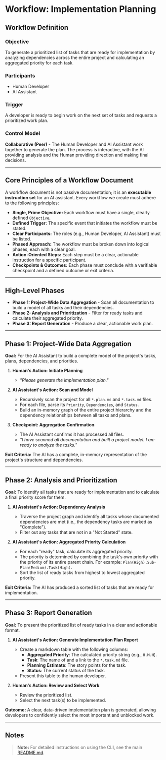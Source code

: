 # Workflow: Implementation Planning

## Workflow Definition

### Objective

To generate a prioritized list of tasks that are ready for implementation by analyzing dependencies across the entire project and calculating an aggregated priority for each task.

### Participants

- Human Developer
- AI Assistant

### Trigger

A developer is ready to begin work on the next set of tasks and requests a prioritized work plan.

### Control Model

**Collaborative (Peer)** - The Human Developer and AI Assistant work together to generate the plan. The process is interactive, with the AI providing analysis and the Human providing direction and making final decisions.

---

## Core Principles of a Workflow Document

A workflow document is not passive documentation; it is an **executable instruction set** for an AI assistant. Every workflow we create must adhere to the following principles:

- **Single, Prime Objective:** Each workflow must have a single, clearly defined `Objective`.
- **Defined Trigger:** The specific event that initiates the workflow must be stated.
- **Clear Participants:** The roles (e.g., Human Developer, AI Assistant) must be listed.
- **Phased Approach:** The workflow must be broken down into logical phases, each with a clear goal.
- **Action-Oriented Steps:** Each step must be a clear, actionable instruction for a specific participant.
- **Checkpoints & Outcomes:** Each phase must conclude with a verifiable checkpoint and a defined outcome or exit criteria.

---

## High-Level Phases

- **Phase 1: Project-Wide Data Aggregation** - Scan all documentation to build a model of all tasks and their dependencies.
- **Phase 2: Analysis and Prioritization** - Filter for ready tasks and calculate their aggregated priority.
- **Phase 3: Report Generation** - Produce a clear, actionable work plan.

---

## Phase 1: Project-Wide Data Aggregation

**Goal:** For the AI Assistant to build a complete model of the project's tasks, plans, dependencies, and priorities.

1.  **Human's Action: Initiate Planning**

    - _"Please generate the implementation plan."_

2.  **AI Assistant's Action: Scan and Model**

    - Recursively scan the project for all `*.plan.md` and `*.task.md` files.
    - For each file, parse its `Priority`, `Dependencies`, and `Status`.
    - Build an in-memory graph of the entire project hierarchy and the dependency relationships between all tasks and plans.

3.  **Checkpoint: Aggregation Confirmation**
    - The AI Assistant confirms it has processed all files.
    - _"I have scanned all documentation and built a project model. I am ready to analyze the tasks."_

**Exit Criteria:** The AI has a complete, in-memory representation of the project's structure and dependencies.

---

## Phase 2: Analysis and Prioritization

**Goal:** To identify all tasks that are ready for implementation and to calculate a final priority score for them.

1.  **AI Assistant's Action: Dependency Analysis**

    - Traverse the project graph and identify all tasks whose documented dependencies are met (i.e., the dependency tasks are marked as "Complete").
    - Filter out any tasks that are not in a "Not Started" state.

2.  **AI Assistant's Action: Aggregated Priority Calculation**
    - For each "ready" task, calculate its aggregated priority.
    - The priority is determined by combining the task's own priority with the priority of its entire parent chain. For example: `Plan(High).Sub-Plan(Medium).Task(High)`.
    - Sort the list of ready tasks from highest to lowest aggregated priority.

**Exit Criteria:** The AI has produced a sorted list of tasks that are ready for implementation.

---

## Phase 3: Report Generation

**Goal:** To present the prioritized list of ready tasks in a clear and actionable format.

1.  **AI Assistant's Action: Generate Implementation Plan Report**

    - Create a markdown table with the following columns:
      - **Aggregated Priority**: The calculated priority string (e.g., `H.M.H`).
      - **Task**: The name of and a link to the `*.task.md` file.
      - **Planning Estimate**: The story points for the task.
      - **Status**: The current status of the task.
    - Present this table to the human developer.

2.  **Human's Action: Review and Select Work**
    - Review the prioritized list.
    - Select the next task(s) to be implemented.

**Outcome:** A clear, data-driven implementation plan is generated, allowing developers to confidently select the most important and unblocked work.

---

## Notes

> **Note:** For detailed instructions on using the CLI, see the main [README.md](../../README.md).
